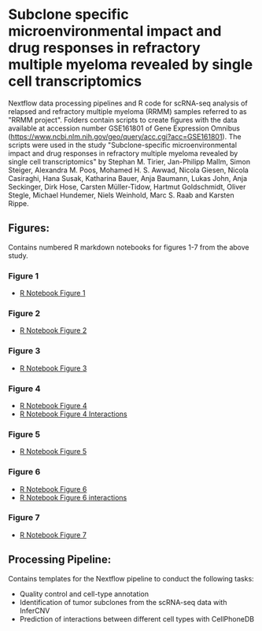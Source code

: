 # Subclone specific microenvironmental impact and drug responses in refractory multiple myeloma revealed by single cell transcriptomics

Nextflow data processing pipelines and R code for scRNA-seq analysis of relapsed and refractory multiple myeloma (RRMM) samples referred to as "RRMM project". Folders contain scripts to create figures with the data available at accession number GSE161801 of Gene Expression Omnibus (https://www.ncbi.nlm.nih.gov/geo/query/acc.cgi?acc=GSE161801). The scripts were used in the study "Subclone-specific microenvironmental impact and drug responses in refractory multiple myeloma revealed by single cell transcriptomics" by Stephan M. Tirier, Jan-Philipp Mallm, Simon Steiger, Alexandra M. Poos, Mohamed H. S. Awwad, Nicola Giesen, Nicola Casiraghi, Hana Susak, Katharina Bauer, Anja Baumann, Lukas John, Anja Seckinger, Dirk Hose, Carsten Müller-Tidow, Hartmut Goldschmidt, Oliver Stegle, Michael Hundemer, Niels Weinhold, Marc S. Raab and Karsten Rippe.

## Figures:
Contains numbered R markdown notebooks for figures 1-7 from the above study.

### Figure 1
- [R Notebook Figure 1](http://htmlpreview.github.io/?https://raw.githubusercontent.com/RippeLab/RRMM/main/Figures/K43R_code_Fig_1.nb.html)

### Figure 2
- [R Notebook Figure 2](http://htmlpreview.github.io/?https://raw.githubusercontent.com/RippeLab/RRMM/main/Figures/K43R_code_Fig_2.nb.html)

### Figure 3
- [R Notebook Figure 3](http://htmlpreview.github.io/?https://raw.githubusercontent.com/RippeLab/RRMM/main/Figures/K43R_code_Fig_3.nb.html)

### Figure 4
- [R Notebook Figure 4](http://htmlpreview.github.io/?https://raw.githubusercontent.com/RippeLab/RRMM/main/Figures/K43R_code_Fig_4.nb.html)
- [R Notebook Figure 4 Interactions](http://htmlpreview.github.io/?https://raw.githubusercontent.com/RippeLab/RRMM/main/Figures/K43R_code_Fig_4_interaction.nb.html)

### Figure 5
- [R Notebook Figure 5](http://htmlpreview.github.io/?https://raw.githubusercontent.com/RippeLab/RRMM/main/Figures/K43R_code_Fig_5.nb.html)

### Figure 6
- [R Notebook Figure 6](http://htmlpreview.github.io/?https://raw.githubusercontent.com/RippeLab/RRMM/main/Figures/K43R_code_Fig_6.nb.html)
- [R Notebook Figure 6 interactions](http://htmlpreview.github.io/?https://raw.githubusercontent.com/RippeLab/RRMM/main/Figures/K43R_code_Fig_6_interaction.nb.html)

### Figure 7
- [R Notebook Figure 7](http://htmlpreview.github.io/?https://raw.githubusercontent.com/RippeLab/RRMM/main/Figures/K43R_code_Fig_7.nb.html)

## Processing Pipeline:
Contains templates for the Nextflow pipeline to conduct the following tasks:
- Quality control and cell-type annotation
- Identification of tumor subclones from the scRNA-seq data with InferCNV
- Prediction of interactions between different cell types with CellPhoneDB
